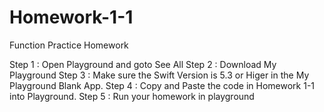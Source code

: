 # Homework-1-1
Function Practice Homework

Step 1 : Open Playground and goto See All
Step 2 : Download My Playground
Step 3 : Make sure the Swift Version is 5.3 or Higer in the My Playground Blank App.
Step 4 : Copy and Paste the code in Homework 1-1 into Playground.
Step 5 : Run your homework in playground 
